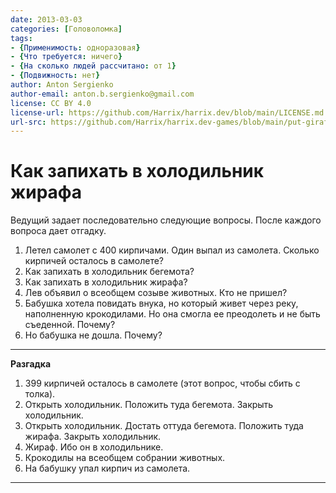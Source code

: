 ```yaml
---
date: 2013-03-03
categories: [Головоломка]
tags:
- {Применимость: одноразовая}
- {Что требуется: ничего}
- {На сколько людей рассчитано: от 1}
- {Подвижность: нет}
author: Anton Sergienko
author-email: anton.b.sergienko@gmail.com
license: CC BY 4.0
license-url: https://github.com/Harrix/harrix.dev/blob/main/LICENSE.md
url-src: https://github.com/Harrix/harrix.dev-games/blob/main/put-giraffe-in-fridge/put-giraffe-in-fridge.md
---
```


# Как запихать в холодильник жирафа

Ведущий задает последовательно следующие вопросы. После каждого вопроса дает отгадку.

1. Летел самолет с 400 кирпичами. Один выпал из самолета. Сколько кирпичей осталось в самолете?
2. Как запихать в холодильник бегемота?
3. Как запихать в холодильник жирафа?
4. Лев объявил о всеобщем созыве животных. Кто не пришел?
5. Бабушка хотела повидать внука, но который живет через реку, наполненную крокодилами. Но она смогла ее преодолеть и не быть съеденной. Почему?
6. Но бабушка не дошла. Почему?

---

**Разгадка** <!-- !details -->

1. 399 кирпичей осталось в самолете (этот вопрос, чтобы сбить с толка).
2. Открыть холодильник. Положить туда бегемота. Закрыть холодильник.
3. Открыть холодильник. Достать оттуда бегемота. Положить туда жирафа. Закрыть холодильник.
4. Жираф. Ибо он в холодильнике.
5. Крокодилы на всеобщем собрании животных.
6. На бабушку упал кирпич из самолета.

---
